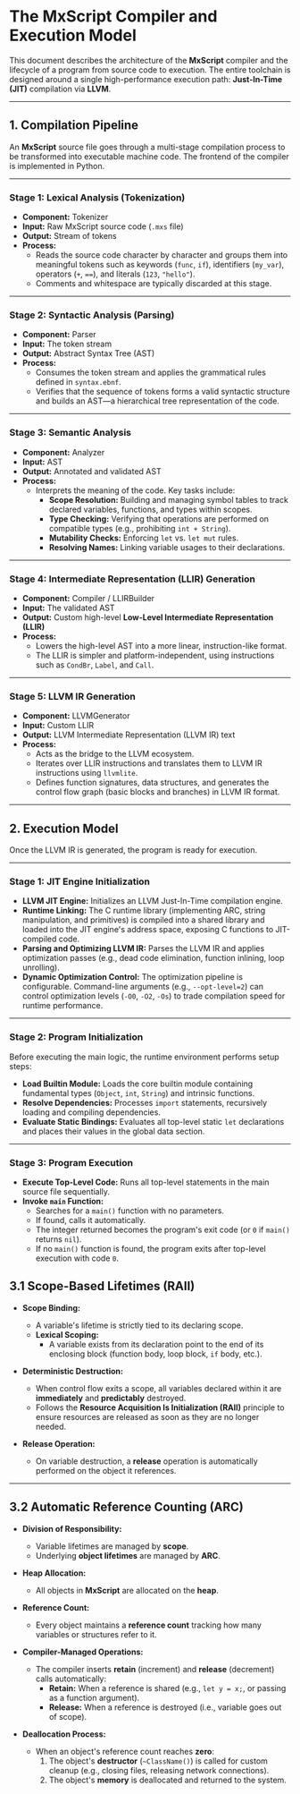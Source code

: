 # The MxScript Compiler and Execution Model

This document describes the architecture of the **MxScript** compiler and the lifecycle of a program from source code to execution. The entire toolchain is designed around a single high-performance execution path: **Just-In-Time (JIT)** compilation via **LLVM**.

---

## 1. Compilation Pipeline

An **MxScript** source file goes through a multi-stage compilation process to be transformed into executable machine code. The frontend of the compiler is implemented in Python.

---

### Stage 1: Lexical Analysis (Tokenization)

- **Component:** Tokenizer  
- **Input:** Raw MxScript source code (`.mxs` file)  
- **Output:** Stream of tokens  
- **Process:**  
  - Reads the source code character by character and groups them into meaningful tokens such as keywords (`func`, `if`), identifiers (`my_var`), operators (`+`, `==`), and literals (`123`, `"hello"`).
  - Comments and whitespace are typically discarded at this stage.

---

### Stage 2: Syntactic Analysis (Parsing)

- **Component:** Parser  
- **Input:** The token stream  
- **Output:** Abstract Syntax Tree (AST)  
- **Process:**  
  - Consumes the token stream and applies the grammatical rules defined in `syntax.ebnf`.
  - Verifies that the sequence of tokens forms a valid syntactic structure and builds an AST—a hierarchical tree representation of the code.

---

### Stage 3: Semantic Analysis

- **Component:** Analyzer  
- **Input:** AST  
- **Output:** Annotated and validated AST  
- **Process:**  
  - Interprets the meaning of the code. Key tasks include:
    - **Scope Resolution:** Building and managing symbol tables to track declared variables, functions, and types within scopes.
    - **Type Checking:** Verifying that operations are performed on compatible types (e.g., prohibiting `int + String`).
    - **Mutability Checks:** Enforcing `let` vs. `let mut` rules.
    - **Resolving Names:** Linking variable usages to their declarations.

---

### Stage 4: Intermediate Representation (LLIR) Generation

- **Component:** Compiler / LLIRBuilder  
- **Input:** The validated AST  
- **Output:** Custom high-level **Low-Level Intermediate Representation (LLIR)**  
- **Process:**  
  - Lowers the high-level AST into a more linear, instruction-like format.
  - The LLIR is simpler and platform-independent, using instructions such as `CondBr`, `Label`, and `Call`.

---

### Stage 5: LLVM IR Generation

- **Component:** LLVMGenerator  
- **Input:** Custom LLIR  
- **Output:** LLVM Intermediate Representation (LLVM IR) text  
- **Process:**  
  - Acts as the bridge to the LLVM ecosystem.
  - Iterates over LLIR instructions and translates them to LLVM IR instructions using `llvmlite`.
  - Defines function signatures, data structures, and generates the control flow graph (basic blocks and branches) in LLVM IR format.

---

## 2. Execution Model

Once the LLVM IR is generated, the program is ready for execution.

---

### Stage 1: JIT Engine Initialization

- **LLVM JIT Engine:** Initializes an LLVM Just-In-Time compilation engine.
- **Runtime Linking:** The C runtime library (implementing ARC, string manipulation, and primitives) is compiled into a shared library and loaded into the JIT engine's address space, exposing C functions to JIT-compiled code.
- **Parsing and Optimizing LLVM IR:** Parses the LLVM IR and applies optimization passes (e.g., dead code elimination, function inlining, loop unrolling).
- **Dynamic Optimization Control:** The optimization pipeline is configurable. Command-line arguments (e.g., `--opt-level=2`) can control optimization levels (`-O0`, `-O2`, `-Os`) to trade compilation speed for runtime performance.

---

### Stage 2: Program Initialization

Before executing the main logic, the runtime environment performs setup steps:

- **Load Builtin Module:** Loads the core builtin module containing fundamental types (`Object`, `int`, `String`) and intrinsic functions.
- **Resolve Dependencies:** Processes `import` statements, recursively loading and compiling dependencies.
- **Evaluate Static Bindings:** Evaluates all top-level static `let` declarations and places their values in the global data section.

---

### Stage 3: Program Execution

- **Execute Top-Level Code:** Runs all top-level statements in the main source file sequentially.
- **Invoke `main` Function:**  
  - Searches for a `main()` function with no parameters.
  - If found, calls it automatically.
  - The integer returned becomes the program's exit code (or `0` if `main()` returns `nil`).
  - If no `main()` function is found, the program exits after top-level execution with code `0`.

## 3.1  Scope-Based Lifetimes (RAII)

- **Scope Binding:**  
  - A variable's lifetime is strictly tied to its declaring scope.  
  - **Lexical Scoping:**  
    - A variable exists from its declaration point to the end of its enclosing block (function body, loop block, `if` body, etc.).  

- **Deterministic Destruction:**  
  - When control flow exits a scope, all variables declared within it are **immediately** and **predictably** destroyed.  
  - Follows the **Resource Acquisition Is Initialization (RAII)** principle to ensure resources are released as soon as they are no longer needed.  

- **Release Operation:**  
  - On variable destruction, a **release** operation is automatically performed on the object it references.

---

## 3.2  Automatic Reference Counting (ARC)

- **Division of Responsibility:**  
  - Variable lifetimes are managed by **scope**.  
  - Underlying **object lifetimes** are managed by **ARC**.  

- **Heap Allocation:**  
  - All objects in **MxScript** are allocated on the **heap**.  

- **Reference Count:**  
  - Every object maintains a **reference count** tracking how many variables or structures refer to it.  

- **Compiler-Managed Operations:**  
  - The compiler inserts **retain** (increment) and **release** (decrement) calls automatically:  
    - **Retain:** When a reference is shared (e.g., `let y = x;`, or passing as a function argument).  
    - **Release:** When a reference is destroyed (i.e., variable goes out of scope).  

- **Deallocation Process:**  
  - When an object's reference count reaches **zero**:  
    1. The object's **destructor** (`~ClassName()`) is called for custom cleanup (e.g., closing files, releasing network connections).  
    2. The object's **memory** is deallocated and returned to the system.
